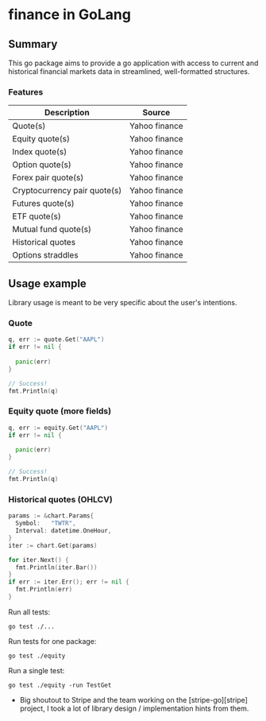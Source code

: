 # finance in GoLang


## Summary

This go package aims to provide a go application with access to current and historical financial markets data in streamlined, well-formatted structures.



### Features

Description | Source
--- | ---
Quote(s) | Yahoo finance
Equity quote(s) | Yahoo finance
Index quote(s) | Yahoo finance
Option quote(s) | Yahoo finance
Forex pair quote(s) | Yahoo finance
Cryptocurrency pair quote(s) | Yahoo finance
Futures quote(s) | Yahoo finance
ETF quote(s) | Yahoo finance
Mutual fund quote(s) | Yahoo finance
Historical quotes | Yahoo finance
Options straddles | Yahoo finance



## Usage example

Library usage is meant to be very specific about the user's intentions.

### Quote
```go
q, err := quote.Get("AAPL")
if err != nil {
  
  panic(err)
}

// Success!
fmt.Println(q)
```

### Equity quote (more fields)
```go
q, err := equity.Get("AAPL")
if err != nil {
 
  panic(err)
}

// Success!
fmt.Println(q)
```

### Historical quotes (OHLCV)
```go
params := &chart.Params{
  Symbol:   "TWTR",
  Interval: datetime.OneHour,
}
iter := chart.Get(params)

for iter.Next() {
  fmt.Println(iter.Bar())
}
if err := iter.Err(); err != nil {
  fmt.Println(err)
}
```



Run all tests:

    go test ./...

Run tests for one package:

    go test ./equity

Run a single test:

    go test ./equity -run TestGet


- Big shoutout to Stripe and the team working on the [stripe-go][stripe] project, I took a lot of library design / implementation hints from them.
